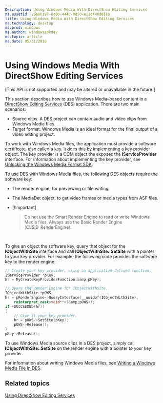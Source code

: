 ```yaml
---
Description: Using Windows Media With DirectShow Editing Services
ms.assetid: 26a88197-ec80-4443-9d50-e11df40dd1eb
title: Using Windows Media With DirectShow Editing Services
ms.technology: desktop
ms.prod: windows
ms.author: windowssdkdev
ms.topic: article
ms.date: 05/31/2018
---
```


# Using Windows Media With DirectShow Editing Services

\[This API is not supported and may be altered or unavailable in the future.\]

This section describes how to use Windows Media–based content in a [DirectShow Editing Services](directshow-editing-services.md) (DES) application. There are two main scenarios:

-   Source clips. A DES project can contain audio and video clips from Windows Media files.
-   Target format. Windows Media is an ideal format for the final output of a video editing project.

To work with Windows Media files, the application must provide a software certificate, also called a key. It does this by implementing a key provider object. The key provider is a COM object the exposes the **IServiceProvider** interface. For information about implementing the key provider, see [Unlocking the Windows Media Format SDK](unlocking-the-windows-media-format-sdk.md).

To use DES with Windows Media files, the following DES objects require the software key:

-   The render engine, for previewing or file writing.
-   The MediaDet object, to get video frames or media types from ASF files.
-   \[!Important\]  
    > Do not use the Smart Render Engine to read or write Windows Media files. Always use the Basic Render Engine (CLSID\_RenderEngine).

     

To give an object the software key, query that object for the **IObjectWithSite** interface and call **IObjectWithSite::SetSite** with a pointer to your key provider. For example, the following code provides the software key to the render engine:


```C++
// Create your key provider, using an application-defined function:
IServiceProvider *pKey;
hr = MyCreateKeyProviderFunction(&amp;pKey);  

// Query the Render Engine for IObjectWithSite.
IObjectWithSite *pOWS;
hr = pRenderEngine->QueryInterface(__uuidof(IObjectWithSite), 
    reinterpret_cast<void**>(&amp;pOWS));
if (SUCCEEDED(hr))
{
    // Give it your key provider.
    hr = pOWS->SetSite(pKey);
    pOWS->Release();
}
pKey->Release();
```



To use Windows Media source clips in a DES project, simply call **IObjectWithSite::SetSite** on the render engine with a pointer to your key provider.

For information about writing Windows Media files, see [Writing a Windows Media File in DES](writing-a-windows-media-file-in-des.md).

## Related topics

<dl> <dt>

[Using DirectShow Editing Services](using-directshow-editing-services.md)
</dt> </dl>

 

 



